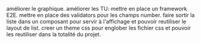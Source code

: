 améliorer le graphique.
améliorer les TU: mettre en place un framework E2E.
mettre en place des validators pour les champs number.
faire sortir la liste dans un composant pour servir à l'affichage et pouvoir reutiliser le layout de list.
creer un theme css pour englober les fichier css et pouvoir les reutiliser dans la totalité du projet.

